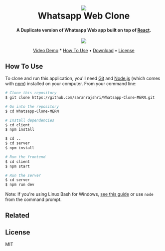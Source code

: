 <h1 align="center">
  <br>
  <img src="https://cdn.windowsreport.com/wp-content/uploads/2018/12/whatsapp-web-not-working.png"/>
  <br>
  Whatsapp Web Clone
  <br>
</h1>

<h4 align="center">A Duplicate version of Whatsapp Web app built on top of <a href="http://reactjs.org" target="_blank">React</a>.</h4>

<div align="center">
<img src="https://i.ibb.co/FhtPHWC/ezgif-com-video-to-gif.gif" />
</div>

<p align="center">
  <a href="https://www.youtube.com/watch?v=P5VyAV4FIMA">Video Demo</a> *
  <a href="#how-to-use">How To Use</a> •
  <a href="#download">Download</a> •
  <a href="#license">License</a>
</p>



## How To Use

To clone and run this application, you'll need [Git](https://git-scm.com) and [Node.js](https://nodejs.org/en/download/) (which comes with [npm](http://npmjs.com)) installed on your computer. From your command line:

```bash
# Clone this repository
$ git clone https://github.com/saranrajshri/Whatsapp-Clone-MERN.git

# Go into the repository
$ cd Whatsapp-Clone-MERN

# Install dependencies
$ cd client
$ npm install

$ cd ..
$ cd server
$ npm install

# Run the frontend
$ cd client
$ npm start

# Run the server
$ cd server
$ npm run dev
```

Note: If you're using Linux Bash for Windows, [see this guide](https://www.howtogeek.com/261575/how-to-run-graphical-linux-desktop-applications-from-windows-10s-bash-shell/) or use `node` from the command prompt.

## Related



## License

MIT
